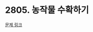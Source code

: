 # 2805. 농작물 수확하기

[문제 링크](https://swexpertacademy.com/main/talk/solvingClub/problemView.do?solveclubId=AZC_w6Z6yygDFAQW&contestProbId=AV7GLXqKAWYDFAXB&probBoxId=AZDJPc6a-dsDFAVs&type=PROBLEM&problemBoxTitle=1d_practice&problemBoxCnt=4)
